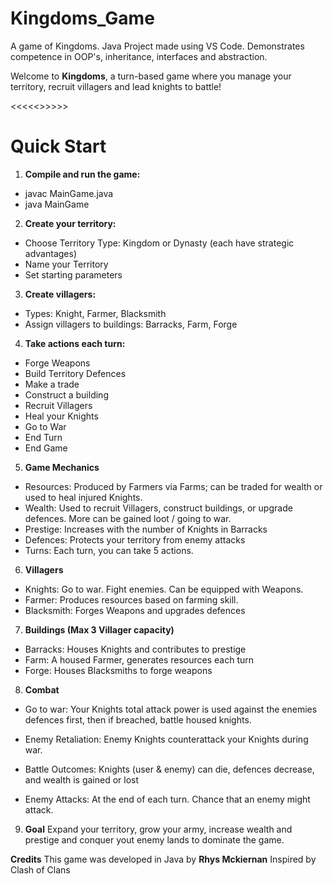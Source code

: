 # Kingdoms_Game
A game of Kingdoms. Java Project made using VS Code. Demonstrates competence in OOP's, inheritance, interfaces and abstraction. 

Welcome to **Kingdoms**, a turn-based game where you manage your territory, recruit villagers and lead knights to battle!

<<<<<>>>>>

# Quick Start
1. **Compile and run the game:**
- javac MainGame.java
- java MainGame

2. **Create your territory:**
- Choose Territory Type: Kingdom or Dynasty (each have strategic advantages)
- Name your Territory
- Set starting parameters

3. **Create villagers:**
- Types: Knight, Farmer, Blacksmith
- Assign villagers to buildings: Barracks, Farm, Forge

4. **Take actions each turn:**
- Forge Weapons
- Build Territory Defences
- Make a trade
- Construct a building
- Recruit Villagers
- Heal your Knights
- Go to War
- End Turn 
- End Game

5. **Game Mechanics**
- Resources: Produced by Farmers via Farms; can be traded for wealth or used to heal injured Knights.
- Wealth: Used to recruit Villagers, construct buildings, or upgrade defences. More can be gained loot / going to war.
- Prestige: Increases with the number of Knights in Barracks
- Defences: Protects your territory from enemy attacks
- Turns: Each turn, you can take 5 actions.

6. **Villagers**
- Knights: Go to war. Fight enemies. Can be equipped with Weapons.
- Farmer: Produces resources based on farming skill.
- Blacksmith: Forges Weapons and upgrades defences

7. **Buildings (Max 3 Villager capacity)**
- Barracks: Houses Knights and contributes to prestige
- Farm: A housed Farmer, generates resources each turn
- Forge: Houses Blacksmiths to forge weapons

8. **Combat**
- Go to war: Your Knights total attack power is used against the enemies defences first, then if breached, battle housed knights.
- Enemy Retaliation: Enemy Knights counterattack your Knights during war.
- Battle Outcomes: Knights (user & enemy) can die, defences decrease, and wealth is gained or lost

- Enemy Attacks: At the end of each turn. Chance that an enemy might attack.

9. **Goal**
Expand your territory, grow your army, increase wealth and prestige and conquer yout enemy lands to dominate the game. 

**Credits**
This game was developed in Java by **Rhys Mckiernan**
Inspired by Clash of Clans
